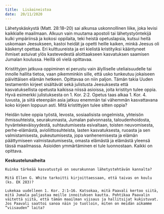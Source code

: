 ```yaml
---
title:  Lisäaineistoa
date:  20/11/2020
---
```


Lähetyskäskystä (Matt. 28:18–20) sai alkunsa uskonnollinen liike, joka levisi kaikkialle maailmaan. Alkuun vain muutama apostoli tai lähetystyöntekijä kulki ympäriinsä ja kokosi oppilaita, teki heistä opetuslapsia, kutsui heitä uskomaan Jeesukseen, kastoi heidät ja opetti heille kaiken, minkä Jeesus oli käskenyt opettaa. Eri kulttuureista ja eri kielistä kristityiksi kääntyneet ihmiset astuivat ylös kastevedestä aloittaakseen kasvatuksen saamisen Jumalan koulussa. Heillä oli vielä opittavaa.

Kristittyjen jatkuva oppiminen ei perustu vain älylliselle uteliaisuudelle tai innolle hallita tietoa, vaan pikemminkin sille, että usko tunkeutuu jokaiseen päivittäisen elämän hetkeen. Opittavaa on niin paljon. Tämän takia Uuden testamentin kirjeet sisältävät sekä julistusta Jeesuksesta että kasvatuksellista opetusta kaikissa niissä asioissa, joita kristityn tulee oppia. Hyvä esimerkki julistuksesta on 1. Kor. 2:2. Opetus taas alkaa 1. Kor. 4. luvusta, ja siitä eteenpäin asia jatkuu enemmän tai vähemmän kasvattavana koko kirjeen loppuun asti. Mitä kristittyjen tulee sitten oppia?

Heidän tulee oppia työstä, levosta, sosiaalisista ongelmista, yhteisön ihmissuhteista, seurakunnasta, Jumalan palvonnasta, taloudenhoidosta, hyväntekeväisyydestä, suhtautumisesta esivaltaan, toisten neuvomisesta, perhe-elämästä, avioliittosuhteista, lasten kasvatuksesta, ruoasta ja sen valmistamisesta, pukeutumisesta, jopa vanhenemisesta ja elämän päättymiseen valmistautumisesta, omasta elämästä ja elämästä yleensä tässä maailmassa. Asioiden ymmärtäminen ei tule luonnostaan. Kaikki on opittava.

**Keskustelunaiheita**

`Kuinka tärkeää kasvatustyö on seurakunnan lähetystehtävän kannalta?`

`Mitä Ellen G. White tarkoitti kirjoittaessaan, että taivas on koulu (ks. EK 283)?`

`Lukekaa uudelleen 1. Kor. 2:1–16. Katsokaa, mitä Paavali kertoo siitä, mitä Jumala paljastaa meille innoituksen kautta. Pohtikaa Paavalin väitettä siitä, että tämän maailman viisaus ja hallitsijat kukistuvat. Jos Paavali saattoi sanoa näin jo tuolloin, miten on meidän aikamme ”viisauden” laita?`